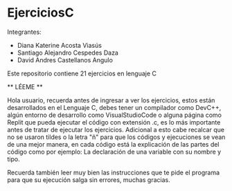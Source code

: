 # EjerciciosC

Integrantes: 
- Diana Katerine Acosta Viasús
- Santiago Alejandro Cespedes Daza
- David Andres Castellanos Angulo
  
Este repositorio contiene 21 ejercicios en lenguaje C

** LÉEME **

Hola usuario, recuerda antes de ingresar a ver los ejercicios, estos están desarrollados en el Lenguaje C, debes tener un compilador como DevC++, algún entorno de desarrollo como VisualStudioCode o alguna página como Replit que pueda ejecutar el código con extensión .c, es lo más importante antes de tratar de ejecutar los ejercicios. Adicional a esto cabe recalcar que no se usaron tildes o la letra "ñ" para que los códigos y ejecuciones se vean de una mejor manera, en cada código está la explicación de las partes del código como por ejemplo: La declaración de una variable con su nombre y tipo.

Recuerda también leer muy bien las instrucciones que te pide el programa para que su ejecución salga sin errores, muchas gracias. 
